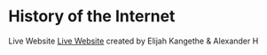 # History of the Internet
Live Website [Live Website](https://elijahkangethe.github.io/HistoryoftheinternetIS117sp21/)
created by Elijah Kangethe & Alexander H